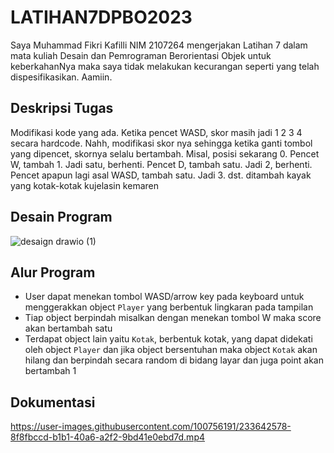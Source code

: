 # LATIHAN7DPBO2023
Saya Muhammad Fikri Kafilli NIM 2107264 mengerjakan Latihan 7 dalam mata kuliah Desain dan Pemrograman Berorientasi Objek untuk keberkahanNya maka saya tidak melakukan kecurangan seperti yang telah dispesifikasikan. Aamiin.

## Deskripsi Tugas
Modifikasi kode yang ada. Ketika pencet WASD, skor masih jadi 1 2 3 4 secara hardcode. Nahh, modifikasi skor nya sehingga ketika ganti tombol yang dipencet, skornya selalu bertambah. Misal, posisi sekarang 0. Pencet W, tambah 1. Jadi satu, berhenti. Pencet D, tambah satu. Jadi 2, berhenti. Pencet apapun lagi asal WASD, tambah satu. Jadi 3. dst. ditambah kayak yang kotak-kotak kujelasin kemaren

## Desain Program
![desaign drawio (1)](https://user-images.githubusercontent.com/100757455/232990458-51379019-ca69-4319-bd8f-c02b56eeba46.png)

## Alur Program
* User dapat menekan tombol WASD/arrow key pada keyboard untuk menggerakkan object `Player` yang berbentuk lingkaran pada tampilan
* Tiap object berpindah misalkan dengan menekan tombol W maka score akan bertambah satu 
* Terdapat object lain yaitu `Kotak`, berbentuk kotak, yang dapat didekati oleh object `Player` dan jika object bersentuhan maka object `Kotak` akan hilang dan berpindah secara random di bidang layar dan juga point akan bertambah 1

## Dokumentasi

https://user-images.githubusercontent.com/100756191/233642578-8f8fbccd-b1b1-40a6-a2f2-9bd41e0ebd7d.mp4

